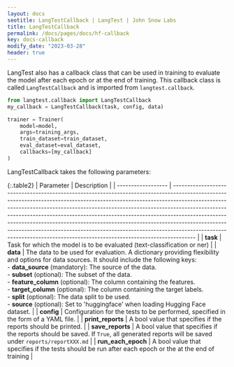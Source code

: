 ```yaml
---
layout: docs
seotitle: LangTestCallback | LangTest | John Snow Labs
title: LangTestCallback
permalink: /docs/pages/docs/hf-callback
key: docs-callback
modify_date: "2023-03-28"
header: true
---
```


<div class="main-docs" markdown="1"><div class="h3-box" markdown="1">

LangTest also has a callback class that can be used in training to evaluate the model after each epoch or at the end of training. This callback class is called `LangTestCallback` and is imported from `langtest.callback`.

```python
from langtest.callback import LangTestCallback
my_callback = LangTestCallback(task, config, data)

trainer = Trainer(
    model=model,
    args=training_args,
    train_dataset=train_dataset,
    eval_dataset=eval_dataset,
    callbacks=[my_callback]
)
```
</div><div class="h3-box" markdown="1">

LangTestCallback takes the following parameters:

{:.table2}
| Parameter          | Description                                                                                                                                                                                                                                                                                                                                                                                                                                                                                                                                                                |
| ------------------ | -------------------------------------------------------------------------------------------------------------------------------------------------------------------------------------------------------------------------------------------------------------------------------------------------------------------------------------------------------------------------------------------------------------------------------------------------------------------------------------------------------------------------------------------------------------------------- |
| **task**           | Task for which the model is to be evaluated (text-classification or ner)                                                                                                                                                                                                                                                                                                                                                                                                                                                                                                   |
| **data**           | The data to be used for evaluation. A dictionary providing flexibility and options for data sources. It should include the following keys: <br/> -  **data_source** (mandatory): The source of the data. <br/> -  **subset** (optional): The subset of the data. <br/> - **feature_column** (optional): The column containing the features. <br/> - **target_column** (optional): The column containing the target labels. <br/> - **split** (optional): The data split to be used. <br/> - **source** (optional): Set to 'huggingface' when loading Hugging Face dataset. |
| **config**         | Configuration for the tests to be performed, specified in the form of a YAML file.                                                                                                                                                                                                                                                                                                                                                                                                                                                                                         |
| **print_reports**  | A bool value that specifies if the reports should be printed.                                                                                                                                                                                                                                                                                                                                                                                                                                                                                                              |
| **save_reports**   | A bool value that specifies if the reports should be saved. If `True`, all generated reports will be saved under `reports/reportXXX.md`                                                                                                                                                                                                                                                                                                                                                                                                                                    |
| **run_each_epoch** | A bool value that specifies if the tests should be run after each epoch or the at the end of training                                                                                                                                                                                                                                                                                                                                                                                                                                                                      |


</div>